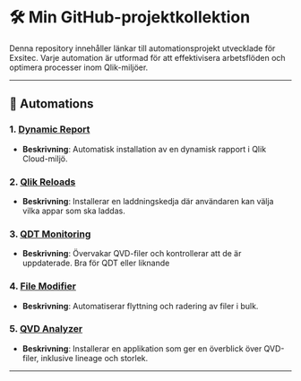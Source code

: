# 🛠️ Min GitHub-projektkollektion

Denna repository innehåller länkar till automationsprojekt utvecklade för Exsitec. Varje automation är utformad för att effektivisera arbetsflöden och optimera processer inom Qlik-miljöer.

---

## 🔗 Automations

### 1. [Dynamic Report](https://github.com/KarlRikardLarsson/DynamicReport/tree/main)
- **Beskrivning**: Automatisk installation av en dynamisk rapport i Qlik Cloud-miljö.

### 2. [Qlik Reloads](https://github.com/KarlRikardLarsson/QlikReloads/tree/main)
- **Beskrivning**: Installerar en laddningskedja där användaren kan välja vilka appar som ska laddas.

### 3. [QDT Monitoring](https://github.com/KarlRikardLarsson/QDT-Monitoring/tree/main)
- **Beskrivning**: Övervakar QVD-filer och kontrollerar att de är uppdaterade. Bra för QDT eller liknande

### 4. [File Modifier](https://github.com/KarlRikardLarsson/FileModifier/tree/main)
- **Beskrivning**: Automatiserar flyttning och radering av filer i bulk.

### 5. [QVD Analyzer](https://github.com/KarlRikardLarsson/QVDanalyzer/tree/main)
- **Beskrivning**: Installerar en applikation som ger en överblick över QVD-filer, inklusive lineage och storlek.

---

